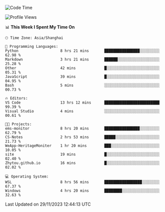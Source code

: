 <!--START_SECTION:waka-->
![Code Time](http://img.shields.io/badge/Code%20Time-1%2C410%20hrs%2035%20mins-blue)

![Profile Views](http://img.shields.io/badge/Profile%20Views-0-blue)

📊 **This Week I Spent My Time On** 

```text
🕑︎ Time Zone: Asia/Shanghai

💬 Programming Languages: 
Python                   8 hrs 21 mins       ████████████████░░░░░░░░░   62.98 % 
Markdown                 3 hrs 21 mins       ██████░░░░░░░░░░░░░░░░░░░   25.28 % 
Other                    42 mins             █░░░░░░░░░░░░░░░░░░░░░░░░   05.31 % 
JavaScript               39 mins             █░░░░░░░░░░░░░░░░░░░░░░░░   04.95 % 
Bash                     5 mins              ░░░░░░░░░░░░░░░░░░░░░░░░░   00.73 % 

🔥 Editors: 
VS Code                  13 hrs 12 mins      █████████████████████████   99.39 % 
Visual Studio            4 mins              ░░░░░░░░░░░░░░░░░░░░░░░░░   00.61 % 

🐱‍💻 Projects: 
ems-monitor              8 hrs 20 mins       ████████████████░░░░░░░░░   62.79 % 
CS-Notes                 2 hrs 53 mins       █████░░░░░░░░░░░░░░░░░░░░   21.73 % 
WeApp-HeritageMoniter    1 hr 20 mins        ███░░░░░░░░░░░░░░░░░░░░░░   10.05 % 
site                     19 mins             █░░░░░░░░░░░░░░░░░░░░░░░░   02.40 % 
Zhytou.github.io         16 mins             █░░░░░░░░░░░░░░░░░░░░░░░░   02.02 % 

💻 Operating System: 
WSL                      8 hrs 56 mins       █████████████████░░░░░░░░   67.37 % 
Windows                  4 hrs 20 mins       ████████░░░░░░░░░░░░░░░░░   32.63 % 
```


 Last Updated on 29/11/2023 12:44:13 UTC
<!--END_SECTION:waka-->